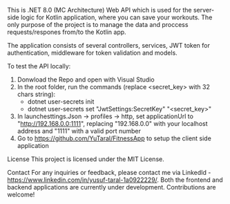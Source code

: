 This is .NET 8.0 (MC Architecture) Web API which is used for the server-side logic for Kotlin application, where you can save your workouts. 
The only purpose of the project is to manage the data and proccess requests/respones from/to the Kotlin app. 

The application consists of several controllers, services, JWT token for authentication, middleware for token validation and models.

To test the API locally:
1. Donwload the Repo and open with Visual Studio
2. In the root folder, run the commands (replace <secret_key> with 32 chars string):
	- dotnet user-secrets init
	- dotnet user-secrets set "JwtSettings:SecretKey" "<secret_key>"
3. In launchesttings.Json -> profiles -> http, set applicationUrl to "http://192.168.0.0:1111", 
   replacing "192.168.0.0" with your localhost address and "1111" with a valid port number
4. Go to https://github.com/YuTaral/FitnessApp to setup the client side application

License
This project is licensed under the MIT License.

Contact
For any inquiries or feedback, please contact me via LinkedId - https://www.linkedin.com/in/yusuf-taral-1a0922229/. Both the frontend and backend applications are currently under development. Contributions are welcome!

